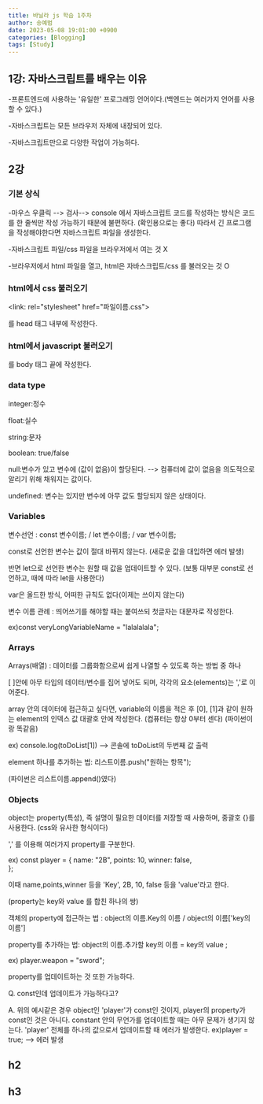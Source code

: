 ```yaml
---
title: 바닐라 js 학습 1주차
author: 송예범
date: 2023-05-08 19:01:00 +0900
categories: [Blogging]
tags: [Study]
---
```


## 1강: 자바스크립트를 배우는 이유
-프론트엔드에 사용하는 '유일한' 프로그래밍 언어이다.(백엔드는 여러가지 언어를 사용할 수 있다.)

-자바스크립트는 모든 브라우저 자체에 내장되어 있다.

-자바스크립트만으로 다양한 작업이 가능하다.
## 2강
### 기본 상식  
-마우스 우클릭 --> 검사--> console 에서 자바스크립트 코드를 작성하는 방식은 코드를 한 줄씩만 작성 가능하기 때문에 불편하다. (확인용으로는 좋다)
따라서 긴 프로그램을 작성해야한다면 자바스크립트 파일을 생성한다.

-자바스크립트 파일/css 파일을 브라우저에서 여는 것 X 

-브라우저에서 html 파일을 열고, html은 자바스크립트/css 를 불러오는 것 O

### html에서 css 불러오기
<link: rel="stylesheet" href="파일이름.css">

를 head 태그 내부에 작성한다.
### html에서 javascript 불러오기
<script src="파일이름.js"></script>

를 body 태그 끝에 작성한다. 

### data type
integer:정수

float:실수

string:문자

boolean: true/false

null:변수가 있고 변수에 (값이 없음)이 할당된다. --> 컴퓨터에 값이 없음을 의도적으로 알리기 위해 채워지는 값이다.

undefined: 변수는 있지만 변수에 아무 값도 할당되지 않은 상태이다.
### Variables
변수선언 : const 변수이름; / let 변수이름; / var 변수이름;

const로 선언한 변수는 값이 절대 바뀌지 않는다. (새로운 값을 대입하면 에러 발생)

반면 let으로 선언한 변수는 원할 때 값을 업데이트할 수 있다. (보통 대부분 const로 선언하고, 때에 따라 let을 사용한다)

var은 올드한 방식, 어떠한 규칙도 없다(이제는 쓰이지 않는다)

변수 이름 관례 : 띄어쓰기를 해야할 때는 붙여쓰되 첫글자는 대문자로 작성한다. 

ex)const veryLongVariableName = "lalalalala";
### Arrays
Arrays(배열) : 데이터를 그룹화함으로써 쉽게 나열할 수 있도록 하는 방법 중 하나

[ ]안에 아무 타입의 데이터/변수를 집어 넣어도 되며, 각각의 요소(elements)는 ','로 이어준다.

array 안의 데이터에 접근하고 싶다면, variable의 이름을 적은 후 [0], [1]과 같이 원하는 element의 인덱스 값 대괄호 안에 작성한다. (컴퓨터는 항상 0부터 센다) (파이썬이랑 똑같음)

ex) console.log(toDoList[1]) --> 콘솔에 toDoList의 두번째 값 출력 

element 하나를 추가하는 법:  리스트이름.push("원하는 항목");

(파이썬은 리스트이름.append()였다)

### Objects
object는 property(특성), 즉 설명이 필요한 데이터를 저장할 때 사용하며, 중괄호 {}를 사용한다.
(css와 유사한 형식이다)

',' 를 이용해 여러가지 property를 구분한다.

ex) const player = {
      name: "2B",
      points: 10,
      winner: false,          
};

이때 name,points,winner 등을 'Key', 2B, 10, false 등을 'value'라고 한다. 

(property는 key와 value 를 합친 하나의 쌍)

객체의 property에 접근하는 법 : object의 이름.Key의 이름 / object의 이름['key의 이름']

property를 추가하는 법: object의 이름.추가할 key의 이름 = key의 value ; 

ex) player.weapon = "sword";

property를 업데이트하는 것 또한 가능하다.

Q. const인데 업데이트가 가능하다고?

A. 위의 예시같은 경우 object인 'player'가 const인 것이지, player의 property가 const인 것은 아니다. constant 안의 무언가를 업데이트할 때는 아무 문제가 생기지 않는다.
'player' 전체를 하나의 값으로서 업데이트할 때 에러가 발생한다.
ex)player = true; --> 에러 발생





 



  
## h2
## h3
